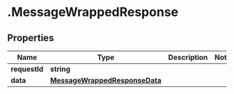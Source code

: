 # .MessageWrappedResponse

## Properties

| Name         | Type          | Description   | Notes         |
| ------------ | ------------- | ------------- | ------------- |
| **requestId** | **string** |  |  |
| **data** | [**MessageWrappedResponseData**](MessageWrappedResponseData.md) |  |  |


